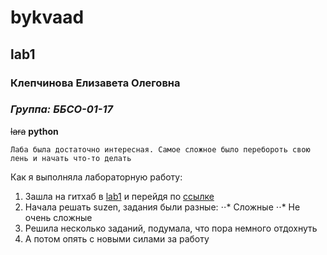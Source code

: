 # bykvaad #
## lab1 ##
### Клепчинова Елизавета Олеговна ###
### *Группа: ББСО-01-17* ###
~~lara~~ **python**

`Лаба была достаточно интересная. Самое сложное было перебороть свою лень и начать что-то делать`

Как я выполняла лабораторную работу:
1. Зашла на гитхаб в [lab1](https://github.com/bykvaadm/OS/tree/master/admin/lab1) и перейдя по [ссылке](http://escape.myctf.ru "suzen")
2. Начала решать suzen, задания были разные:
⋅⋅* Сложные
⋅⋅* Не очень сложные  
3. Решила несколько заданий, подумала, что пора немного отдохнуть
4. А потом опять с новыми силами за работу


